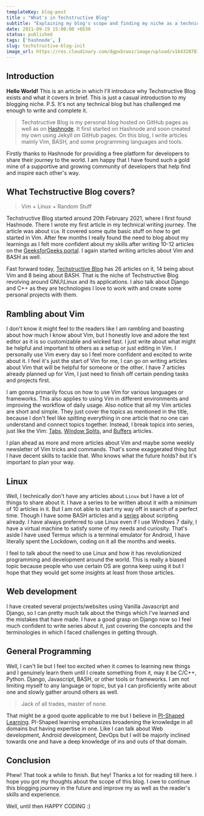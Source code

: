 ```yaml
---
templateKey: blog-post
title : "What's in Techstructive Blog"
subtitle: "Explaining my blog's scope and finding my niche as a technical writer."
date: 2021-09-19 15:00:00 +0530
status: published
tags: ['hashnode', ]
slug: techstructive-blog-init
image_url: https://res.cloudinary.com/dgpxbrwoz/image/upload/v1643287813/blogmedia/zgblatyqpwdh5oe7817g.png
---
```


## Introduction

**Hello World!** This is an article in which I'll introduce why Techstructive Blog exists and what it covers in brief. This is just a casual introduction to my blogging niche. P.S. It's not any technical blog but has challenged me enough to write and complete it.  

> Techstructive Blog is my personal blog hosted on GitHub pages as well as on  [Hashnode](https://techstructiveblog.hashnode.dev/). It first started on Hashnode and soon created my own using Jekyll on GitHub pages. On this blog, I write articles mainly Vim, BASH, and some programming languages and tools. 

Firstly thanks to Hashnode for providing a free platform for developers to share their journey to the world. I am happy that I have found such a gold mine of a supportive and growing community of developers that help find and inspire each other's way.


## What Techstructive Blog covers?

> Vim + Linux + Random Stuff

Techstructive Blog started around 20th February 2021, where I first found  Hashnode. There I wrote my first article in my technical writing journey. The article was about `Vim`. It covered some quite basic stuff on how to get started in Vim. After few months I really found the need to blog about my learnings as I felt more confident about my skills after writing 10-12 articles on the  [GeeksforGeeks portal](https://auth.geeksforgeeks.org/user/meetgor/articles). I again started writing articles about Vim and BASH as well. 

Fast forward today,  [Techstructive Blog](https://techstructiveblog.hashnode.dev/)  has 26 articles on it, 14 being about Vim and 8 being about BASH. That is the niche of Techstructive Blog revolving around GNU\Linux and its applications. I also talk about Django and C++ as they are technologies I love to work with and create some personal projects with them.  

## Rambling about Vim

I don't know it might feel to the readers like I am rambling and boasting about how much I know about Vim, but I honestly love and adore the text editor as it is so customizable and wicked fast. I just write about what might be helpful and important to others as a setup or just editing in Vim. I personally use Vim every day so I feel more confident and excited to write about it. I feel it's just the start of Vim for me, I can go on writing articles about Vim that will be helpful for someone or the other. I have 7 articles already planned up for Vim, I just need to finish off certain pending tasks and projects first. 

I am gonna primarily focus on how to use Vim for various languages or frameworks. This also applies to using Vim in different environments and improving the workflow of daily usage. Also notice that all my Vim articles are short and simple. They just cover the topics as mentioned in the title, because I don't feel like spitting everything in one article that no one can understand and connect topics together. Instead, I break topics into series, just like the Vim:  [Tabs](https://techstructiveblog.hashnode.dev/vim-tabs), [ Window Splits](https://techstructiveblog.hashnode.dev/vim-window-splits), and  [Buffers](https://techstructiveblog.hashnode.dev/vim-buffers)  articles. 

I plan ahead as more and more articles about Vim and maybe some weekly newsletter of Vim tricks and commands. That's some exaggerated thing but I have decent skills to tackle that. Who knows what the future holds? but it's important to plan your way.

## Linux 

Well, I technically don't have any articles about `Linux` but I have a lot of things to share about it. I have a series to be written about it with a minimum of 10 articles in it. But I am not able to start my way off in search of a perfect time. Though I have some BASH articles and a  [series](https://techstructiveblog.hashnode.dev/series/bash-scripting)  about scripting already. I have always preferred to use Linux even if I use Windows 7 daily, I have a virtual machine to satisfy some of my needs and curiosity. That's aside I have used Termux which is a terminal emulator for Android, I have literally spent the Lockdown, coding on it all the months and weeks. 

I feel to talk about the need to use Linux and how it has revolutionized programming and development around the world. This is really a biased topic because people who use certain OS are gonna keep using it but I hope that they would get some insights at least from those articles.

## Web development 

I have created several projects/websites using Vanilla Javascript and Django, so I can pretty much talk about the things which I've learned and the mistakes that have made. I have a good grasp on Django now so I feel much confident to write series about it, just covering the concepts and the terminologies in which I faced challenges in getting through.


## General Programming

Well, I can't lie but I feel too excited when it comes to learning new things and I genuinely learn them until I create something from it, may it be C/C++, Python. Django, Javascript, BASH, or other tools or frameworks. I am not limiting myself to any language or topic, but ya I can proficiently write about one and slowly gather around others as well. 

> Jack of all trades, master of none.

That might be a good quote applicable to me but I believe in  [PI-Shaped Learning](https://appunite.com/blog/become-a-pi-shaped-developer). PI-Shaped learning emphasizes broadening the knowledge in all domains but having expertise in one. Like I can talk about Web development, Android development, DevOps but I will be majorly inclined towards one and have a deep knowledge of ins and outs of that domain. 

## Conclusion

Phew! That took a while to finish. But hey! Thanks a lot for reading till here. I hope you got my thoughts about the scope of this blog. I owe to continue this blogging journey in the future and improve my as well as the reader's skills and experience.

Well, until then HAPPY CODING :)
